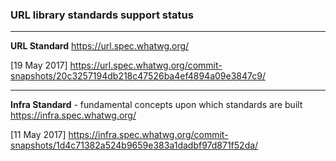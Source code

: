 ### URL library standards support status

---
**URL Standard**
https://url.spec.whatwg.org/

[19 May 2017]
https://url.spec.whatwg.org/commit-snapshots/20c3257194db218c47526ba4ef4894a09e3847c9/

---
**Infra Standard** - fundamental concepts upon which standards are built
https://infra.spec.whatwg.org/

[11 May 2017]
https://infra.spec.whatwg.org/commit-snapshots/1d4c71382a524b9659e383a1dadbf97d871f52da/
